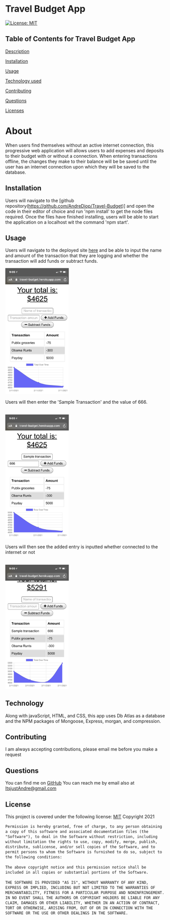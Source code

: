 
# Travel Budget App
[![License: MIT](https://img.shields.io/badge/License-MIT-yellow.svg)](https://opensource.org/licenses/MIT)
          
 ## Table of Contents for Travel Budget App
          
[Description](#About)
          
[Installation](#Installation)
          
[Usage](#Usage)
          
[Technology used](#Technology)
          
[Contributing](#Contributing)
          
[Questions](#Questions)
          
[Licenses](#Licenses)
          
# About
When users find themselves without an active internet connection, this progressive web application will allows users to add expenses and deposits to their budget with or without a connection. When entering transactions offline, the changes they make to their balance will be be saved until the user has an internet connection upon which they will be saved to the database.
## Installation
Users will navigate to the [github repository(https://github.com/AndreDiop/Travel-Budget)] and open the code in their editor of choice and run 'npm install' to get the node files required. Once the files have finished installing, users will be able to start the application on a localhost wit the command 'npm start'.


## Usage
Users will navigate to the deployed site [here](https://the-travel-budget.herokuapp.com/
) and be able to input the name  and amount of the transaction that they are logging and whether the transaction will add funds or subtract funds.

<img src="public/images/greeting.PNG" alt="greeting page" width="200"/>


<br/>

Users will then enter the 'Sample Transaction' and the value of 666.


<br/>


<img src="public/images/enter.PNG" alt="enter input" width="200"/>


<br/>


Users will then see the added entry is inputted whether connected to the internet or not


<br/>


<img src="public/images/display.PNG" alt="user input is displayed" width="200"/>


<br/>


##  Technology
Along with javaScript, HTML, and CSS, this app uses Db Atlas as a database and the NPM packages of Mongoose, Express, morgan, and compression.
          
          
## Contributing
I am always accepting contributions, please email me before you make a request
          
## Questions
You can find me on [GitHub](https://www.github.com/AndreDiop) 
You can reach me by email also at ItsjustAndre@gmail.com
## License
This project is covered under the following 
license:
[MIT](https://opensource.org/licenses/MIT)
Copyright 2021

    Permission is hereby granted, free of charge, to any person obtaining a copy of this software and associated documentation files (the "Software"), to deal in the Software without restriction, including without limitation the rights to use, copy, modify, merge, publish, distribute, sublicense, and/or sell copies of the Software, and to permit persons to whom the Software is furnished to do so, subject to the following conditions:
    
    The above copyright notice and this permission notice shall be included in all copies or substantial portions of the Software.
    
    THE SOFTWARE IS PROVIDED "AS IS", WITHOUT WARRANTY OF ANY KIND, EXPRESS OR IMPLIED, INCLUDING BUT NOT LIMITED TO THE WARRANTIES OF MERCHANTABILITY, FITNESS FOR A PARTICULAR PURPOSE AND NONINFRINGEMENT. IN NO EVENT SHALL THE AUTHORS OR COPYRIGHT HOLDERS BE LIABLE FOR ANY CLAIM, DAMAGES OR OTHER LIABILITY, WHETHER IN AN ACTION OF CONTRACT, TORT OR OTHERWISE, ARISING FROM, OUT OF OR IN CONNECTION WITH THE SOFTWARE OR THE USE OR OTHER DEALINGS IN THE SOFTWARE.
    
    
        